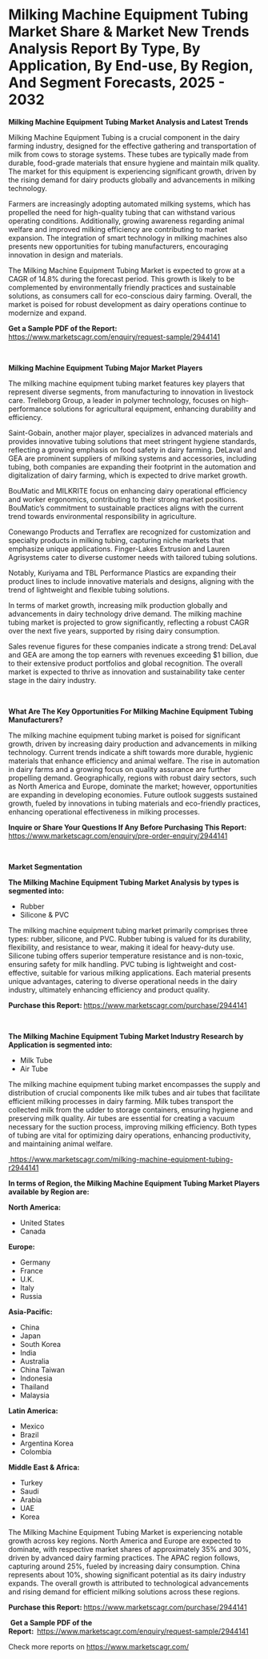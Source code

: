<p><h1>Milking Machine Equipment Tubing Market Share & Market New Trends Analysis Report By Type, By Application, By End-use, By Region, And Segment Forecasts, 2025 - 2032</h1></p><p><strong>Milking Machine Equipment Tubing Market Analysis and Latest Trends</strong></p>
<p><p>Milking Machine Equipment Tubing is a crucial component in the dairy farming industry, designed for the effective gathering and transportation of milk from cows to storage systems. These tubes are typically made from durable, food-grade materials that ensure hygiene and maintain milk quality. The market for this equipment is experiencing significant growth, driven by the rising demand for dairy products globally and advancements in milking technology. </p><p>Farmers are increasingly adopting automated milking systems, which has propelled the need for high-quality tubing that can withstand various operating conditions. Additionally, growing awareness regarding animal welfare and improved milking efficiency are contributing to market expansion. The integration of smart technology in milking machines also presents new opportunities for tubing manufacturers, encouraging innovation in design and materials.</p><p>The Milking Machine Equipment Tubing Market is expected to grow at a CAGR of 14.8% during the forecast period. This growth is likely to be complemented by environmentally friendly practices and sustainable solutions, as consumers call for eco-conscious dairy farming. Overall, the market is poised for robust development as dairy operations continue to modernize and expand.</p></p>
<p><strong>Get a Sample PDF of the Report:&nbsp;</strong> <a href="https://www.marketscagr.com/enquiry/request-sample/2944141?utm_campaign=1836&utm_medium=2&utm_source=Github&utm_content=ia&utm_term=15032025&utm_id=milking-machine-equipment-tubing">https://www.marketscagr.com/enquiry/request-sample/2944141</a></p>
<p>&nbsp;</p>
<p><strong>Milking Machine Equipment Tubing Major Market Players</strong></p>
<p><p>The milking machine equipment tubing market features key players that represent diverse segments, from manufacturing to innovation in livestock care. Trelleborg Group, a leader in polymer technology, focuses on high-performance solutions for agricultural equipment, enhancing durability and efficiency.</p><p>Saint-Gobain, another major player, specializes in advanced materials and provides innovative tubing solutions that meet stringent hygiene standards, reflecting a growing emphasis on food safety in dairy farming. DeLaval and GEA are prominent suppliers of milking systems and accessories, including tubing, both companies are expanding their footprint in the automation and digitalization of dairy farming, which is expected to drive market growth.</p><p>BouMatic and MILKRITE focus on enhancing dairy operational efficiency and worker ergonomics, contributing to their strong market positions. BouMatic’s commitment to sustainable practices aligns with the current trend towards environmental responsibility in agriculture.</p><p>Conewango Products and Terraflex are recognized for customization and specialty products in milking tubing, capturing niche markets that emphasize unique applications. Finger-Lakes Extrusion and Lauren Agrisystems cater to diverse customer needs with tailored tubing solutions.</p><p>Notably, Kuriyama and TBL Performance Plastics are expanding their product lines to include innovative materials and designs, aligning with the trend of lightweight and flexible tubing solutions.</p><p>In terms of market growth, increasing milk production globally and advancements in dairy technology drive demand. The milking machine tubing market is projected to grow significantly, reflecting a robust CAGR over the next five years, supported by rising dairy consumption.</p><p>Sales revenue figures for these companies indicate a strong trend: DeLaval and GEA are among the top earners with revenues exceeding $1 billion, due to their extensive product portfolios and global recognition. The overall market is expected to thrive as innovation and sustainability take center stage in the dairy industry.</p></p>
<p>&nbsp;</p>
<p><strong>What Are The Key Opportunities For Milking Machine Equipment Tubing Manufacturers?</strong></p>
<p><p>The milking machine equipment tubing market is poised for significant growth, driven by increasing dairy production and advancements in milking technology. Current trends indicate a shift towards more durable, hygienic materials that enhance efficiency and animal welfare. The rise in automation in dairy farms and a growing focus on quality assurance are further propelling demand. Geographically, regions with robust dairy sectors, such as North America and Europe, dominate the market; however, opportunities are expanding in developing economies. Future outlook suggests sustained growth, fueled by innovations in tubing materials and eco-friendly practices, enhancing operational effectiveness in milking processes.</p></p>
<p><strong>Inquire or Share Your Questions If Any Before Purchasing This Report:</strong> <a href="https://www.marketscagr.com/enquiry/pre-order-enquiry/2944141?utm_campaign=1836&utm_medium=2&utm_source=Github&utm_content=ia&utm_term=15032025&utm_id=milking-machine-equipment-tubing">https://www.marketscagr.com/enquiry/pre-order-enquiry/2944141</a></p>
<p>&nbsp;</p>
<p><strong>Market Segmentation</strong></p>
<p><strong>The Milking Machine Equipment Tubing Market Analysis by types is segmented into:</strong></p>
<p><ul><li>Rubber</li><li>Silicone & PVC</li></ul></p>
<p><p>The milking machine equipment tubing market primarily comprises three types: rubber, silicone, and PVC. Rubber tubing is valued for its durability, flexibility, and resistance to wear, making it ideal for heavy-duty use. Silicone tubing offers superior temperature resistance and is non-toxic, ensuring safety for milk handling. PVC tubing is lightweight and cost-effective, suitable for various milking applications. Each material presents unique advantages, catering to diverse operational needs in the dairy industry, ultimately enhancing efficiency and product quality.</p></p>
<p><strong>Purchase this Report:&nbsp;</strong><a href="https://www.marketscagr.com/purchase/2944141?utm_campaign=1836&utm_medium=2&utm_source=Github&utm_content=ia&utm_term=15032025&utm_id=milking-machine-equipment-tubing">https://www.marketscagr.com/purchase/2944141</a></p>
<p>&nbsp;</p>
<p><strong>The Milking Machine Equipment Tubing Market Industry Research by Application is segmented into:</strong></p>
<p><ul><li>Milk Tube</li><li>Air Tube</li></ul></p>
<p><p>The milking machine equipment tubing market encompasses the supply and distribution of crucial components like milk tubes and air tubes that facilitate efficient milking processes in dairy farming. Milk tubes transport the collected milk from the udder to storage containers, ensuring hygiene and preserving milk quality. Air tubes are essential for creating a vacuum necessary for the suction process, improving milking efficiency. Both types of tubing are vital for optimizing dairy operations, enhancing productivity, and maintaining animal welfare.</p></p>
<p><a href="https://www.marketscagr.com/milking-machine-equipment-tubing-r2944141?utm_campaign=1836&utm_medium=2&utm_source=Github&utm_content=ia&utm_term=15032025&utm_id=milking-machine-equipment-tubing">&nbsp;https://www.marketscagr.com/milking-machine-equipment-tubing-r2944141</a></p>
<p><strong>In terms of Region, the Milking Machine Equipment Tubing Market Players available by Region are:</strong></p>
<p>
    <p> <strong> North America: </strong>
        <ul>
            <li>United States</li>
            <li>Canada</li>
        </ul>
        </p> 
    <p> <strong> Europe: </strong>
        <ul>
            <li>Germany</li>
            <li>France</li>
            <li>U.K.</li>
            <li>Italy</li>
            <li>Russia</li>
        </ul>
        </p> 
    <p> <strong> Asia-Pacific: </strong>
        <ul>
            <li>China</li>
            <li>Japan</li>
            <li>South Korea</li>
            <li>India</li>
            <li>Australia</li>
            <li>China Taiwan</li>
            <li>Indonesia</li>
            <li>Thailand</li>
            <li>Malaysia</li>
        </ul>
        </p> 
    <p> <strong> Latin America: </strong>
        <ul>
            <li>Mexico</li>
            <li>Brazil</li>
            <li>Argentina Korea</li>
            <li>Colombia</li>
        </ul>
        </p> 
    <p> <strong> Middle East & Africa: </strong>
        <ul>
            <li>Turkey</li>
            <li>Saudi</li>
            <li>Arabia</li>
            <li>UAE</li>
            <li>Korea</li>
        </ul>
    </p>
    </p>
<p><p>The Milking Machine Equipment Tubing Market is experiencing notable growth across key regions. North America and Europe are expected to dominate, with respective market shares of approximately 35% and 30%, driven by advanced dairy farming practices. The APAC region follows, capturing around 25%, fueled by increasing dairy consumption. China represents about 10%, showing significant potential as its dairy industry expands. The overall growth is attributed to technological advancements and rising demand for efficient milking solutions across these regions.</p></p>
<p><strong>Purchase this Report: </strong><a href="https://www.marketscagr.com/purchase/2944141?utm_campaign=1836&utm_medium=2&utm_source=Github&utm_content=ia&utm_term=15032025&utm_id=milking-machine-equipment-tubing">https://www.marketscagr.com/purchase/2944141</a></p>
<p>&nbsp;<strong>Get a Sample PDF of the Report:&nbsp;&nbsp;</strong><a href="https://www.marketscagr.com/enquiry/request-sample/2944141?utm_campaign=1836&utm_medium=2&utm_source=Github&utm_content=ia&utm_term=15032025&utm_id=milking-machine-equipment-tubing">https://www.marketscagr.com/enquiry/request-sample/2944141</a></p>
<p><strong></strong></p>
<p>Check more reports on <a href="https://www.marketscagr.com/?utm_campaign=1836&utm_medium=2&utm_source=Github&utm_content=ia&utm_term=15032025&utm_id=milking-machine-equipment-tubing">https://www.marketscagr.com/</a></p>